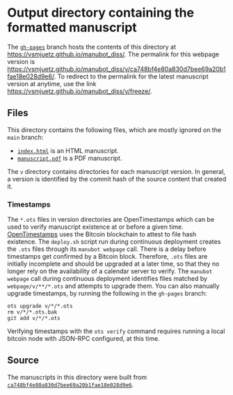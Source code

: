 # Output directory containing the formatted manuscript

The [`gh-pages`](https://github.com/vsmjuetz/manubot_diss/tree/gh-pages) branch hosts the contents of this directory at <https://vsmjuetz.github.io/manubot_diss/>.
The permalink for this webpage version is <https://vsmjuetz.github.io/manubot_diss/v/ca748bf4e80a830d7bee69a20b1fae18e028d9e6/>.
To redirect to the permalink for the latest manuscript version at anytime, use the link <https://vsmjuetz.github.io/manubot_diss/v/freeze/>.

## Files

This directory contains the following files, which are mostly ignored on the `main` branch:

+ [`index.html`](index.html) is an HTML manuscript.
+ [`manuscript.pdf`](manuscript.pdf) is a PDF manuscript.

The `v` directory contains directories for each manuscript version.
In general, a version is identified by the commit hash of the source content that created it.

### Timestamps

The `*.ots` files in version directories are OpenTimestamps which can be used to verify manuscript existence at or before a given time.
[OpenTimestamps](https://opentimestamps.org/) uses the Bitcoin blockchain to attest to file hash existence.
The `deploy.sh` script run during continuous deployment creates the `.ots` files through its `manubot webpage` call.
There is a delay before timestamps get confirmed by a Bitcoin block.
Therefore, `.ots` files are initially incomplete and should be upgraded at a later time, so that they no longer rely on the availability of a calendar server to verify.
The `manubot webpage` call during continuous deployment identifies files matched by `webpage/v/**/*.ots` and attempts to upgrade them.
You can also manually upgrade timestamps, by running the following in the `gh-pages` branch:

```shell
ots upgrade v/*/*.ots
rm v/*/*.ots.bak
git add v/*/*.ots
```

Verifying timestamps with the `ots verify` command requires running a local bitcoin node with JSON-RPC configured, at this time.

## Source

The manuscripts in this directory were built from
[`ca748bf4e80a830d7bee69a20b1fae18e028d9e6`](https://github.com/vsmjuetz/manubot_diss/commit/ca748bf4e80a830d7bee69a20b1fae18e028d9e6).

